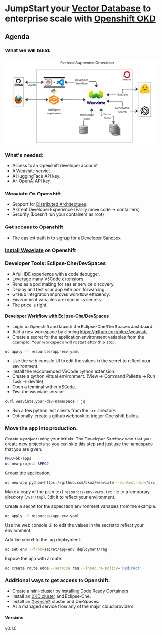 # JumpStart your [Vector Database](https://weaviate.io/) to enterprise scale with [Openshift OKD](httos://okd.io)

## Agenda

### What we will build.
![rag-demo](images/retrieval-augmented-generation.jpg "retrieval augmented generative search")

### What's needed:
- Access to an Openshift developer account.
- A Weaviate service.
- A HuggingFace API key.
- An OpenAI API key.

### Weaviate On Openshift
- Support for [Distributed Architectures](https://weaviate.io/developers/weaviate/concepts/replication-architecture).
- A Great Developer Experience (Easily move code -> containers)
- Security (Doesn't run your containers as root)

### Get access to Openshift
- The easiest path is to signup for a [Developer Sandbox](https://developers.redhat.com/developer-sandbox)

### [Install Weaviate](install-weaviate.md) on Openshift

### Developer Tools: Eclipse-Che/DevSpaces
- A full IDE experience with a code debugger.
- Leverage many VSCode extensions.
- Runs as a pod making for easier service discovery.
- Deploy and test your app with port forwarding.
- GitHub integration improves workflow efficiency.
- Environment variables are read in as secrets.
- The price is right.

#### Developer Workflow with Eclipse-Che/DevSpaces
- Login to Openshift and launch the Eclipse-Che/DevSpaces dashboard.
- Add a new workspace by cloning https://github.com/bkoz/weaviate
- Create a secret for the application environment variables from the example. Your workspace will restart after this step.
```bash
oc apply -f resources/app-env.yaml
```
- Use the web console UI to edit the values in the secret to reflect your environment.
- Install the reccomended VSCode python extension.
- Create a python virtual environment. (View -> Command Pallette -> Run Task -> devfile)
- Open a terminal within VSCode.
- Test the weaviate service.
```bash
curl weaviate.your-dev-namespace | jq
```
- Run a few python test clients from the `src` directory.
- Optionally, create a github webhook to trigger Openshift builds.

### Move the app into production.
Create a project using your initials. The Developer Sandbox won't let you create new projects so you can 
skip this step and just use the namespace that you are given.
```bash
PROJ=bk-apps
oc new-project $PROJ
```
Create the application.
```bash
oc new-app python~https://github.com/bkoz/weaviate --context-dir=/src --name=rag
```
Make a copy of the plain text `resources/env-vars.txt` file to a temporary directory (`/var/tmp`). Edit it to reflect your environment.

Create a secret for the application environment variables from the example.
```bash
oc apply -f resources/app-env.yaml
```
Use the web console UI to edit the values in the secret to reflect your environment.

Add the secret to the rag deployment.
```bash
oc set env --from=secret/app-env deployment/rag
```
Expose the app with a route.
```bash
oc create route edge --service rag --insecure-policy='Redirect'
```
### Additional ways to get access to Openshift.
- Create a mini-cluster by [installing Code Ready Containers](https://www.okd.io/crc/)
- Install an [OKD cluster](https://www.okd.io/installation/) and Eclipse-Che.
- Install an [Openshift](https://www.redhat.com/en/technologies/cloud-computing/openshift) cluster and DevSpaces.
- As a managed service from any of the major cloud providers.

#### Versions
v0.1.0
